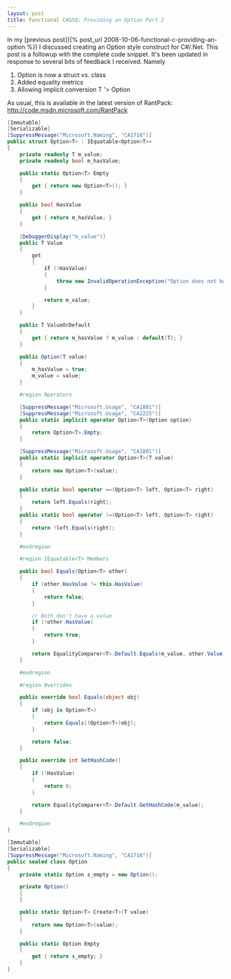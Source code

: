 ```yaml
---
layout: post
title: Functional C#&58; Providing an Option Part 2
---
```

In my [previous post]({% post_url 2008-10-06-functional-c-providing-an-option %}) I discussed creating an Option style construct for C#/.Net. This post is a followup with the complete code snippet. It's been updated in response to several bits of feedback I received. Namely

  1. Option is now a struct vs. class 
  2. Added equality metrics 
  3. Allowing implicit conversion T '> Option<T>

As usual, this is available in the latest version of RantPack: <http://code.msdn.microsoft.com/RantPack>

``` csharp
[Immutable]
[Serializable]
[SuppressMessage("Microsoft.Naming", "CA1716")]
public struct Option<T> : IEquatable<Option<T>>
{
    private readonly T m_value;
    private readonly bool m_hasValue;

    public static Option<T> Empty
    {
        get { return new Option<T>(); }
    }

    public bool HasValue
    {
        get { return m_hasValue; }
    }

    [DebuggerDisplay("m_value")]
    public T Value
    {
        get
        {
            if (!HasValue)
            {
                throw new InvalidOperationException("Option does not have a value");
            }

            return m_value;
        }
    }

    public T ValueOrDefault
    {
        get { return m_hasValue ? m_value : default(T); }
    }

    public Option(T value)
    {
        m_hasValue = true;
        m_value = value;
    }

    #region Operators

    [SuppressMessage("Microsoft.Usage", "CA1801")]
    [SuppressMessage("Microsoft.Usage", "CA2225")]
    public static implicit operator Option<T>(Option option)
    {
        return Option<T>.Empty;
    }

    [SuppressMessage("Microsoft.Usage", "CA1801")]
    public static implicit operator Option<T>(T value)
    {
        return new Option<T>(value);
    }

    public static bool operator ==(Option<T> left, Option<T> right)
    {
        return left.Equals(right);
    }
    public static bool operator !=(Option<T> left, Option<T> right)
    {
        return !left.Equals(right);
    }

    #endregion

    #region IEquatable<T> Members

    public bool Equals(Option<T> other)
    {
        if (other.HasValue != this.HasValue)
        {
            return false;
        }

        // Both don't have a value
        if (!other.HasValue)
        {
            return true;
        }

        return EqualityComparer<T>.Default.Equals(m_value, other.Value);
    }

    #endregion

    #region Overrides

    public override bool Equals(object obj)
    {
        if (obj is Option<T>)
        {
            return Equals((Option<T>)obj);
        }

        return false;
    }

    public override int GetHashCode()
    {
        if (!HasValue)
        {
            return 0;
        }

        return EqualityComparer<T>.Default.GetHashCode(m_value);
    }

    #endregion
}

[Immutable]
[Serializable]
[SuppressMessage("Microsoft.Naming", "CA1716")]
public sealed class Option
{
    private static Option s_empty = new Option();

    private Option()
    {
    }

    public static Option<T> Create<T>(T value)
    {
        return new Option<T>(value);
    }

    public static Option Empty
    {
        get { return s_empty; }
    }
}
```

